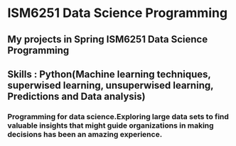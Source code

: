 # ISM6251 Data Science Programming
## My projects in Spring ISM6251 Data Science Programming 

## Skills : Python(Machine learning techniques, superwised learning, unsuperwised learning, Predictions and Data analysis)

### Programming for data science.Exploring large data sets to find valuable insights that might guide organizations in making decisions has been an amazing experience.
